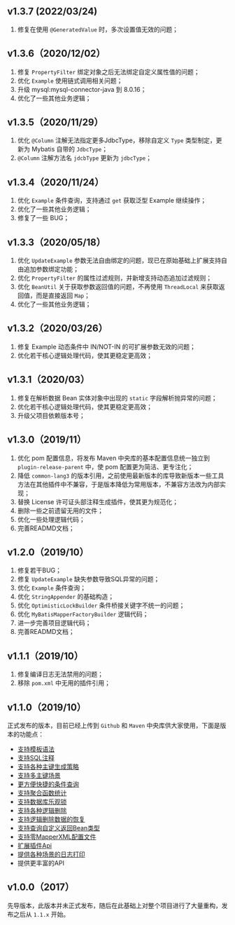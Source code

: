 ## v1.3.7 (2022/03/24)
1. 修复在使用 `@GeneratedValue` 时，多次设置值无效的问题；



## v1.3.6（2020/12/02）

1. 修复 `PropertyFilter` 绑定对象之后无法绑定自定义属性值的问题；
2. 优化 `Example` 使用链式调用相关问题；
3. 升级 mysql:mysql-connector-java 到 8.0.16；
4. 优化了一些其他业务逻辑；



## v1.3.5（2020/11/29）

1. 优化 `@Column` 注解无法指定更多JdbcType，移除自定义 `Type` 类型制定，更新为 Mybatis 自带的 `JdbcType`；
2. `@Column` 注解方法名 `jdcbType` 更新为 `jdbcType`；



## v1.3.4（2020/11/24）

1. 优化 `Example` 条件查询，支持通过 `get` 获取泛型 Example 继续操作；
2. 优化了一些其他业务逻辑；
3. 修复了一些 BUG；



## v1.3.3（2020/05/18）

1. 优化 `UpdateExample` 参数无法自由绑定的问题，现已在原始基础上扩展支持自由追加参数绑定功能；
2. 优化 `PropertyFilter` 的属性过滤规则，并新增支持动态追加过滤规则；
3. 优化 `BeanUtil` 关于获取参数返回值的问题，不再使用 `ThreadLocal` 来获取返回值，而是直接返回 `Map`；
4. 优化了一些其他业务逻辑；


## v1.3.2（2020/03/26）

1. 修复 Example 动态条件中 IN/NOT-IN 的可扩展参数无效的问题；
2. 优化若干核心逻辑处理代码，使其更稳定更高效；



## v1.3.1（2020/03）

1. 修复在解析数据 Bean 实体对象中出现的 `static` 字段解析抛异常的问题；
2. 优化若干核心逻辑处理代码，使其更稳定更高效；
3. 升级父项目依赖版本号；



## v1.3.0（2019/11）

1. 优化 pom 配置信息，将发布 Maven 中央库的基本配置信息统一独立到  `plugin-release-parent` 中，使 pom 配置更为简洁、更专注化；
2. 降低  `common-lang3` 的版本引用，之前使用最新版本的库导致新版本一些工具方法在其他插件中不兼容，于是版本降低为常用版本，不兼容方法改为内部实现；
3. 替换 License 许可证头部注释生成插件，使其更为规范化；
4. 删除一些之前遗留无用的文件；
5. 优化一些处理逻辑代码；
6. 完善READMD文档；



## v1.2.0（2019/10）

1. 修复若干BUG；
2. 修复 `UpdateExample` 缺失参数导致SQL异常的问题；
2. 优化 `Example` 条件查询；
3. 优化 `StringAppender` 的基础构造；
4. 优化 `OptimisticLockBuilder` 条件桥接关键字不统一的问题；
5. 优化 `MyBatisMapperFactoryBuilder` 逻辑代码；
6. 进一步完善项目逻辑代码；
8. 完善READMD文档；



## v1.1.1（2019/10）

1. 修复编译日志无法禁用的问题；
2. 移除 `pom.xml` 中无用的插件引用；



## v1.1.0（2019/10）

正式发布的版本，目前已经上传到 `Github` 和 `Maven` 中央库供大家使用，下面是版本的功能点：

- [支持模板语法](https://github.com/tangxbai/mybatis-mapper#支持模板语法)
- [支持SQL注释](https://github.com/tangxbai/mybatis-mapper#支持SQL注释)
- [支持各种主键生成策略](https://github.com/tangxbai/mybatis-mapper#支持各种主键生成策略)
- [支持多主键场景](https://github.com/tangxbai/mybatis-mapper#支持多主键场景)
- [更方便快捷的条件查询](https://github.com/tangxbai/mybatis-mapper#更方便快捷的条件查询)
- [支持聚合函数统计](https://github.com/tangxbai/mybatis-mapper#支持聚合函数统计)
- [支持数据库乐观锁](https://github.com/tangxbai/mybatis-mapper#支持数据库乐观锁)
- [支持各种逻辑删除](https://github.com/tangxbai/mybatis-mapper#支持各种逻辑删除)
- [支持逻辑删除数据的恢复](https://github.com/tangxbai/mybatis-mapper#支持逻辑删除数据的恢复)
- [支持查询自定义返回Bean类型](https://github.com/tangxbai/mybatis-mapper#支持查询自定义返回Bean类型)
- [支持零MapperXML配置文件](https://github.com/tangxbai/mybatis-mapper#支持零MapperXML配置文件)
- [扩展插件Api](https://github.com/tangxbai/mybatis-mapper#扩展插件Api)
- [提供各种场景的日志打印](https://github.com/tangxbai/mybatis-mapper#提供各种场景的日志打印)
- 提供更丰富的API



## v1.0.0（2017）

先导版本，此版本并未正式发布，随后在此基础上对整个项目进行了大量重构，发布之后从 `1.1.x` 开始。
